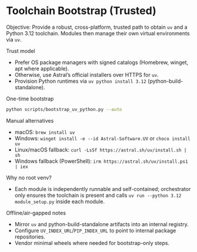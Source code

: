 # Toolchain Bootstrap (Trusted)

Objective: Provide a robust, cross-platform, trusted path to obtain `uv` and a Python 3.12 toolchain. Modules then manage their own virtual environments via `uv`.

Trust model
- Prefer OS package managers with signed catalogs (Homebrew, winget, apt where applicable).
- Otherwise, use Astral’s official installers over HTTPS for `uv`.
- Provision Python runtimes via `uv python install 3.12` (python-build-standalone).

One-time bootstrap
```bash
python scripts/bootstrap_uv_python.py --auto
```

Manual alternatives
- macOS: `brew install uv`
- Windows: `winget install -e --id Astral-Software.UV` or `choco install uv`
- Linux/macOS fallback: `curl -LsSf https://astral.sh/uv/install.sh | sh`
- Windows fallback (PowerShell): `irm https://astral.sh/uv/install.ps1 | iex`

Why no root venv?
- Each module is independently runnable and self-contained; orchestrator only ensures the toolchain is present and calls `uv run --python 3.12 module_setup.py` inside each module.

Offline/air-gapped notes
- Mirror `uv` and python-build-standalone artifacts into an internal registry.
- Configure `UV_INDEX_URL`/`PIP_INDEX_URL` to point to internal package repositories.
- Vendor minimal wheels where needed for bootstrap-only steps.
